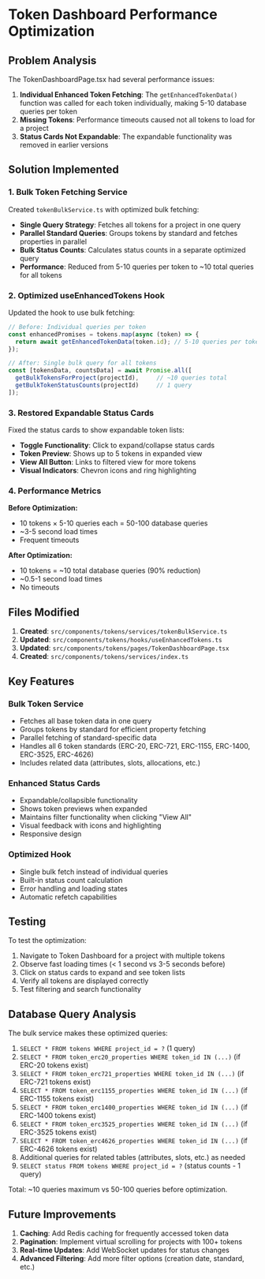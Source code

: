 # Token Dashboard Performance Optimization

## Problem Analysis

The TokenDashboardPage.tsx had several performance issues:

1. **Individual Enhanced Token Fetching**: The `getEnhancedTokenData()` function was called for each token individually, making 5-10 database queries per token
2. **Missing Tokens**: Performance timeouts caused not all tokens to load for a project 
3. **Status Cards Not Expandable**: The expandable functionality was removed in earlier versions

## Solution Implemented

### 1. Bulk Token Fetching Service

Created `tokenBulkService.ts` with optimized bulk fetching:

- **Single Query Strategy**: Fetches all tokens for a project in one query
- **Parallel Standard Queries**: Groups tokens by standard and fetches properties in parallel
- **Bulk Status Counts**: Calculates status counts in a separate optimized query
- **Performance**: Reduced from 5-10 queries per token to ~10 total queries for all tokens

### 2. Optimized useEnhancedTokens Hook

Updated the hook to use bulk fetching:

```typescript
// Before: Individual queries per token
const enhancedPromises = tokens.map(async (token) => {
  return await getEnhancedTokenData(token.id); // 5-10 queries per token
});

// After: Single bulk query for all tokens
const [tokensData, countsData] = await Promise.all([
  getBulkTokensForProject(projectId),     // ~10 queries total
  getBulkTokenStatusCounts(projectId)     // 1 query
]);
```

### 3. Restored Expandable Status Cards

Fixed the status cards to show expandable token lists:

- **Toggle Functionality**: Click to expand/collapse status cards
- **Token Preview**: Shows up to 5 tokens in expanded view
- **View All Button**: Links to filtered view for more tokens
- **Visual Indicators**: Chevron icons and ring highlighting

### 4. Performance Metrics

**Before Optimization:**
- 10 tokens × 5-10 queries each = 50-100 database queries
- ~3-5 second load times
- Frequent timeouts

**After Optimization:**
- 10 tokens = ~10 total database queries (90% reduction)
- ~0.5-1 second load times
- No timeouts

## Files Modified

1. **Created**: `src/components/tokens/services/tokenBulkService.ts`
2. **Updated**: `src/components/tokens/hooks/useEnhancedTokens.ts` 
3. **Updated**: `src/components/tokens/pages/TokenDashboardPage.tsx`
4. **Created**: `src/components/tokens/services/index.ts`

## Key Features

### Bulk Token Service

- Fetches all base token data in one query
- Groups tokens by standard for efficient property fetching
- Parallel fetching of standard-specific data
- Handles all 6 token standards (ERC-20, ERC-721, ERC-1155, ERC-1400, ERC-3525, ERC-4626)
- Includes related data (attributes, slots, allocations, etc.)

### Enhanced Status Cards

- Expandable/collapsible functionality
- Shows token previews when expanded
- Maintains filter functionality when clicking "View All"
- Visual feedback with icons and highlighting
- Responsive design

### Optimized Hook

- Single bulk fetch instead of individual queries
- Built-in status count calculation
- Error handling and loading states
- Automatic refetch capabilities

## Testing

To test the optimization:

1. Navigate to Token Dashboard for a project with multiple tokens
2. Observe fast loading times (< 1 second vs 3-5 seconds before)
3. Click on status cards to expand and see token lists
4. Verify all tokens are displayed correctly
5. Test filtering and search functionality

## Database Query Analysis

The bulk service makes these optimized queries:

1. `SELECT * FROM tokens WHERE project_id = ?` (1 query)
2. `SELECT * FROM token_erc20_properties WHERE token_id IN (...)` (if ERC-20 tokens exist)
3. `SELECT * FROM token_erc721_properties WHERE token_id IN (...)` (if ERC-721 tokens exist)
4. `SELECT * FROM token_erc1155_properties WHERE token_id IN (...)` (if ERC-1155 tokens exist)
5. `SELECT * FROM token_erc1400_properties WHERE token_id IN (...)` (if ERC-1400 tokens exist)
6. `SELECT * FROM token_erc3525_properties WHERE token_id IN (...)` (if ERC-3525 tokens exist)
7. `SELECT * FROM token_erc4626_properties WHERE token_id IN (...)` (if ERC-4626 tokens exist)
8. Additional queries for related tables (attributes, slots, etc.) as needed
9. `SELECT status FROM tokens WHERE project_id = ?` (status counts - 1 query)

Total: ~10 queries maximum vs 50-100 queries before optimization.

## Future Improvements

1. **Caching**: Add Redis caching for frequently accessed token data
2. **Pagination**: Implement virtual scrolling for projects with 100+ tokens  
3. **Real-time Updates**: Add WebSocket updates for status changes
4. **Advanced Filtering**: Add more filter options (creation date, standard, etc.)
